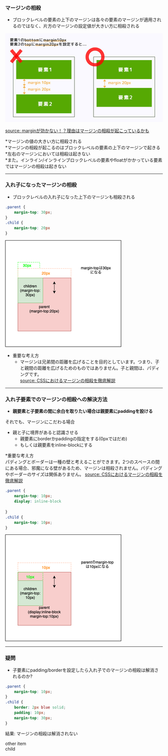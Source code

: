 <link rel="stylesheet" href="./styles/mergincollapsing.css"></link>

### マージンの相殺

- ブロックレベルの要素の上下のマージンは各々の要素のマージンが適用されるのではなく、片方のマージンの設定値が大きい方に相殺される

<img src="./img/margin-collapsing.jpg">

[source: marginが効かない！？理由はマージンの相殺が起こっているかも](https://worker-training.com/webdesign/css/margin-collapsing/)

*マージンの値の大きい方に相殺される  
*マージンの相殺が起こるのはブロックレベルの要素の上下のマージンで起きる  
*左右のマージンにおいては相殺は起きない  
*また。インライン/インラインブロックレベルの要素やfloatがかかっている要素ではマージンの相殺は起きない  

---

### 入れ子になったマージンの相殺

- ブロックレベルの入れ子になった上下のマージンも相殺される

```css
.parent {
    margin-top: 30px;
}
.child {
    margin-top: 20px
}
```

<img src="./img/margin-collapsing2.png" />

- 重要な考え方
    - マージンは兄弟間の距離を広げることを目的としています。つまり、子と親間の距離を広げるためのものではありません。子と親間は、パディングです。  
    [source: CSSにおけるマージンの相殺を徹底解説](https://coliss.com/articles/build-websites/operation/css/rules-of-margin-collapse.html)

---

### 入れ子要素でのマージンの相殺への解決方法

- **親要素と子要素の間に余白を取りたい場合は親要素にpaddingを設ける**

それでも、マージンにこだわる場合  
- 親と子に境界があると認識させる
    - 親要素にborderかpaddingの指定をする(0pxではだめ)
    - もしくは親要素をinline-blockにする

*重要な考え方  
パディングとボーダーは一種の壁と考えることができます。2つのスペースの間にある場合、邪魔になる壁があるため、マージンは相殺されません。パディングやボーダーのサイズは関係ありません。
[source: CSSにおけるマージンの相殺を徹底解説](https://coliss.com/articles/build-websites/operation/css/rules-of-margin-collapse.html)

```css
.parent {
    margin-top: 10px;
    display: inline-block

}
.child {
    margin-top: 10px;
}
```

<img src="./img/margin-collapsing3.png" />

---

### 疑問

- 子要素にpadding/borderを設定したら入れ子でのマージンの相殺は解消されるのか?

```css
.parent {
    margin-top: 10px;
}
.child {
    border: 2px blue solid;
    padding: 10px;
    margin-top: 30px;
}
```

結果: マージンの相殺は解消されない

<div class="wrapper">
    <div class="parent">
        <div>other item</div>
    </div>
    <div class="parent">
        <div class="child">child</div>
    </div>
</div>
